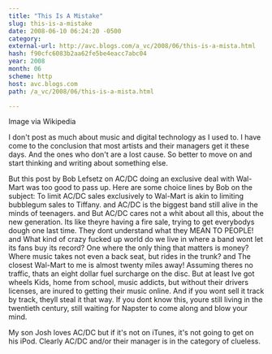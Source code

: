 ```yaml
---
title: "This Is A Mistake"
slug: this-is-a-mistake
date: 2008-06-10 06:24:20 -0500
category: 
external-url: http://avc.blogs.com/a_vc/2008/06/this-is-a-mista.html
hash: f90cfc6083b2aa62fe5be4eacc7abc04
year: 2008
month: 06
scheme: http
host: avc.blogs.com
path: /a_vc/2008/06/this-is-a-mista.html

---
```


Image via Wikipedia


I don't post as much about music and digital technology as I used to. I have come to the conclusion that most artists and their managers get it these days. And the ones who don't are a lost cause. So better to move on and start thinking and writing about something else.


But this post by Bob Lefsetz on AC/DC doing an exclusive deal with Wal-Mart was too good to pass up. Here are some choice lines by Bob on the subject:
To limit AC/DC sales exclusively to Wal-Mart is akin to limiting bubblegum sales to Tiffany.
and
AC/DC is the biggest band still alive in the minds of teenagers.
and
But AC/DC cares not a whit about all this, about the new generation.
Its like theyre having a fire sale, trying to get everybodys dough
one last time. They dont understand what they MEAN TO PEOPLE!
and
What kind of crazy fucked up world do we live in where a band wont let
its fans buy its record? One where the only thing that matters is
money? Where music takes not even a back seat, but rides in the trunk?
and
The closest Wal-Mart to me is almost twenty miles away! Assuming
theres no traffic, thats an eight dollar fuel surcharge on the disc.
But at least Ive got wheels Kids, home from school, music addicts,
but without their drivers licenses, are inured to getting their music
online. And if you wont sell it track by track, theyll steal it that
way. If you dont know this, youre still living in the twentieth
century, still waiting for Napster to come along and blow your mind.

My son Josh loves AC/DC but if it's not on iTunes, it's not going to get on his iPod. Clearly AC/DC and/or their manager is in the category of clueless.
